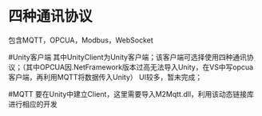 # 四种通讯协议
包含MQTT，OPCUA，Modbus，WebSocket

#Unity客户端
其中UnityClient为Unity客户端；该客户端可选择使用四种通讯协议；（其中OPCUA因.NetFramework版本过高无法导入Unity，在VS中写opcua客户端，再利用MQTT将数据传入Unity）
UI较多，暂未完成；

#MQTT
要在Unity中建立Client，这里需要导入M2Mqtt.dll，利用该动态链接库进行相应的开发
